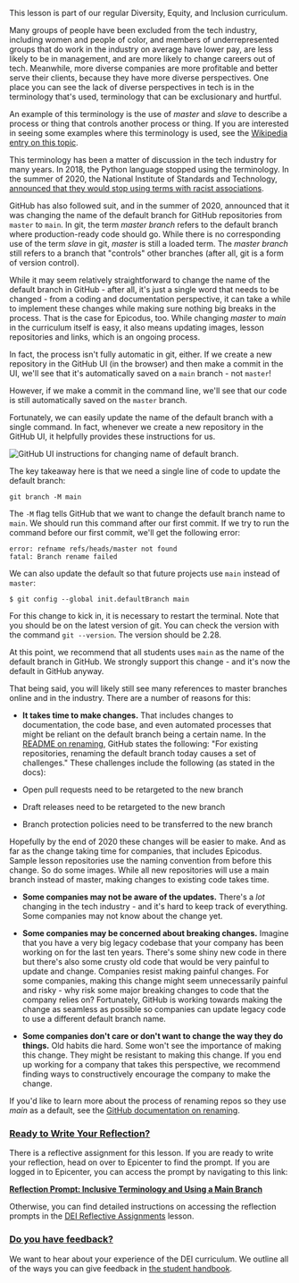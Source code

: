 This lesson is part of our regular Diversity, Equity, and Inclusion curriculum.

Many groups of people have been excluded from the tech industry, including women and people of color, and members of underrepresented groups that do work in the industry on average have lower pay, are less likely to be in management, and are more likely to change careers out of tech. Meanwhile, more diverse companies are more profitable and better serve their clients, because they have more diverse perspectives. One place you can see the lack of diverse perspectives in tech is in the terminology that's used, terminology that can be exclusionary and hurtful. 

An example of this terminology is the use of _master_ and _slave_ to describe a process or thing that controls another process or thing. If you are interested in seeing some examples where this terminology is used, see the [Wikipedia entry on this topic](https://en.wikipedia.org/wiki/Master/slave_(technology)).
 
This terminology has been a matter of discussion in the tech industry for many years. In 2018, the Python language stopped using the terminology. In the summer of 2020, the National Institute of Standards and Technology, [announced that they would stop using terms with racist associations](https://www.politico.com/news/2020/06/25/agency-ends-use-technology-terms-racist-associations-339880).
 
GitHub has also followed suit, and in the summer of 2020, announced that it was changing the name of the default branch for GitHub repositories from `master` to `main`. In git, the term _master branch_ refers to the default branch where production-ready code should go. While there is no corresponding use of the term _slave_ in git, _master_ is still a loaded term. The _master branch_ still refers to a branch that "controls" other branches (after all, git is a form of version control).
 
While it may seem relatively straightforward to change the name of the default branch in GitHub - after all, it's just a single word that needs to be changed - from a coding and documentation perspective, it can take a while to implement these changes while making sure nothing big breaks in the process. That is the case for Epicodus, too. While changing _master_ to _main_ in the curriculum itself is easy, it also means updating images, lesson repositories and links, which is an ongoing process.
 
In fact, the process isn't fully automatic in git, either. If we create a new repository in the GitHub UI (in the browser) and then make a commit in the UI, we'll see that it's automatically saved on a `main` branch - not `master`!
 
However, if we make a commit in the command line, we'll see that our code is still automatically saved on the `master` branch.
 
Fortunately, we can easily update the name of the default branch with a single command. In fact, whenever we create a new repository in the GitHub UI, it helpfully provides these instructions for us.

![GitHub UI instructions for changing name of default branch.](https://www.dropbox.com/s/ubg3jdg1ljcucao/github-ui-git-instructions.png?raw=1)

The key takeaway here is that we need a single line of code to update the default branch:

```
git branch -M main
```

The `-M` flag tells GitHub that we want to change the default branch name to `main`. We should run this command after our first commit. If we try to run the command before our first commit, we'll get the following error:

```
error: refname refs/heads/master not found
fatal: Branch rename failed
```

We can also update the default so that future projects use `main` instead of `master`:

```
$ git config --global init.defaultBranch main
```

For this change to kick in, it is necessary to restart the terminal. Note that you should be on the latest version of git. You can check the version with the command `git --version`. The version should be 2.28.

At this point, we recommend that all students uses `main` as the name of the default branch in GitHub. We strongly support this change - and it's now the default in GitHub anyway.

That being said, you will likely still see many references to master branches online and in the industry. There are a number of reasons for this:
 
* **It takes time to make changes.** That includes changes to documentation, the code base, and even automated processes that might be reliant on the default branch being a certain name. In the [README on renaming](https://github.com/github/renaming), GitHub states the following: "For existing repositories, renaming the default branch today causes a set of challenges." These challenges include the following (as stated in the docs):
 
 * Open pull requests need to be retargeted to the new branch
 * Draft releases need to be retargeted to the new branch
 * Branch protection policies need to be transferred to the new branch
 
Hopefully by the end of 2020 these changes will be easier to make. And as far as the change taking time for companies, that includes Epicodus. Sample lesson repositories use the naming convention from before this change. So do some images. While all new repositories will use a main branch instead of master, making changes to existing code takes time.
 
* **Some companies may not be aware of the updates.** There's a _lot_ changing in the tech industry - and it's hard to keep track of everything. Some companies may not know about the change yet.
 
* **Some companies may be concerned about breaking changes.** Imagine that you have a very big legacy codebase that your company has been working on for the last ten years. There's some shiny new code in there but there's also some crusty old code that would be very painful to update and change. Companies resist making painful changes. For some companies, making this change might seem unnecessarily painful and risky - why risk some major breaking changes to code that the company relies on? Fortunately, GitHub is working towards making the change as seamless as possible so companies can update legacy code to use a different default branch name.
 
* **Some companies don't care or don't want to change the way they do things.** Old habits die hard. Some won't see the importance of making this change. They might be resistant to making this change. If you end up working for a company that takes this perspective, we recommend finding ways to constructively encourage the company to make the change.
 
If you'd like to learn more about the process of renaming repos so they use _main_ as a default, see the [GitHub documentation on renaming](https://github.com/github/renaming).

### [Ready to Write Your Reflection?](#ready-to-write-your-reflection)

There is a reflective assignment for this lesson. If you are ready to write your reflection, head on over to Epicenter to find the prompt. If you are logged in to Epicenter, you can access the prompt by navigating to this link:

**<span class="glyphicon glyphicon-link"></span> [Reflection Prompt: Inclusive Terminology and Using a Main Branch](https://epicenter.epicodus.com/journals?title=Inclusive+Terminology:+Using+a+Main+Branch)** 

Otherwise, you can find detailed instructions on accessing the reflection prompts in the [DEI Reflective Assignments](https://www.learnhowtoprogram.com/introduction-to-programming/getting-started-at-epicodus/diversity-equity-and-inclusion-reflective-assignments#finding-the-reflection-prompts) lesson.

### [Do you have feedback?](#do-you-have-feedback)

We want to hear about your experience of the DEI curriculum. We outline all of the ways you can give feedback in [the student handbook](https://www.learnhowtoprogram.com/introduction-to-programming/getting-started-at-epicodus/student-handbook#giving-feedback).